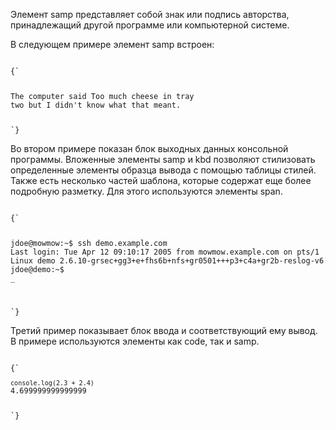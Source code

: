 <p>
Элемент <LE>samp</LE> представляет собой знак или подпись авторства, принадлежащий другой программе или компьютерной системе.
</p>

<ExampleBox>

В следующем примере элемент <LE>samp</LE> встроен:

<Code>
{`
<p>
The computer said <samp>Too much cheese in tray
two</samp> but I didn't know what that meant.
</p>
`}
</Code>

</ExampleBox>

<ExampleBox>

Во втором примере показан блок выходных данных консольной программы. Вложенные элементы <LE>samp</LE> и <LE>kbd</LE> позволяют стилизовать определенные элементы образца вывода с помощью таблицы стилей. Также есть несколько частей шаблона, которые содержат еще более подробную разметку. Для этого используются элементы <LE>span</LE>.

<Code>
{`
<pre>
<samp>
<span class="prompt">jdoe@mowmow:~$</span> <kbd>ssh demo.example.com</kbd>
Last login: Tue Apr 12 09:10:17 2005 from mowmow.example.com on pts/1
Linux demo 2.6.10-grsec+gg3+e+fhs6b+nfs+gr0501+++p3+c4a+gr2b-reslog-v6.189 #1 SMP Tue Feb 1 11:22:36 PST 2005 i686 unknown
<span class="prompt">jdoe@demo:~$</span>
<span class="cursor">_</span>
</samp>
</pre>
`}
</Code>

</ExampleBox>

<ExampleBox>

Третий пример показывает блок ввода и соответствующий ему вывод. В примере используются элементы как <LE>code</LE>, так и <LE>samp</LE>.

<Code>
{`
<pre>
<code class="language-javascript">console.log(2.3 + 2.4)</code>
<samp>4.699999999999999</samp>
</pre>
`}
</Code>

</ExampleBox>


